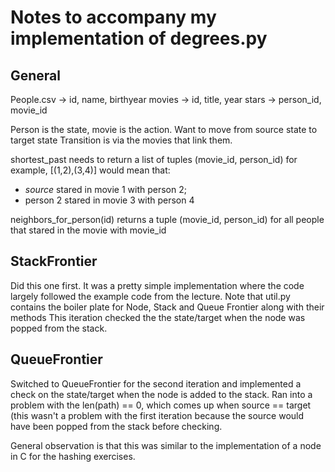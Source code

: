 # Notes to accompany my implementation of degrees.py

## General
People.csv -> id, name, birthyear
movies -> id, title, year
stars -> person_id, movie_id

Person is the state, movie is the action.
Want to move from source state to target state
Transition is via the movies that link them.

shortest_past needs to return a list of tuples (movie_id, person_id)
for example, [(1,2),(3,4)] would mean that:
- $source$ stared in movie 1 with person 2;
- person 2 stared in movie 3 with person 4

neighbors_for_person(id) returns a tuple (movie_id, person_id) for all people that stared in the movie with movie_id

## StackFrontier

Did this one first. It was a pretty simple implementation where the code largely followed the example code from the lecture. 
Note that util.py contains the boiler plate for Node, Stack and Queue Frontier along with their methods
This iteration checked the the state/target when the node was popped from the stack.

## QueueFrontier
Switched to QueueFrontier for the second iteration and implemented a check on the state/target when the node
is added to the stack. 
Ran into a problem with the len(path) == 0, which comes up when source == target (this wasn't a problem
with the first iteration because the source would have been popped from the stack before checking.

General observation is that this was similar to the implementation of a node in C for the hashing exercises.

